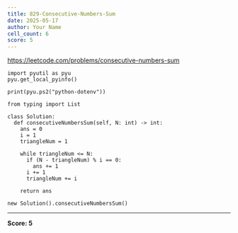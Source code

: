 ```yaml
---
title: 829-Consecutive-Numbers-Sum
date: 2025-05-17
author: Your Name
cell_count: 6
score: 5
---
```


https://leetcode.com/problems/consecutive-numbers-sum


```
import pyutil as pyu
pyu.get_local_pyinfo()
```


```
print(pyu.ps2("python-dotenv"))
```


```
from typing import List
```


```
class Solution:
  def consecutiveNumbersSum(self, N: int) -> int:
    ans = 0
    i = 1
    triangleNum = 1

    while triangleNum <= N:
      if (N - triangleNum) % i == 0:
        ans += 1
      i += 1
      triangleNum += i

    return ans
```


```
new Solution().consecutiveNumbersSum()
```


---
**Score: 5**